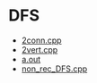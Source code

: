 # DFS

- [2conn.cpp](./2conn.cpp)
- [2vert.cpp](./2vert.cpp)
- [a.out](./a.out)
- [non_rec_DFS.cpp](./non_rec_DFS.cpp)

